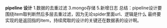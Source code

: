 
**pipeline 设计**
 1.数据的去重过滤
 3.mongo存储
 5.新增日志
 总结：pipeline设计要围绕item取判断然后多层去重过滤，因为无论spider里面url、逻辑是什么
      最终要实现的是返回指的item，持续爬取的设计的关键还在数据表的设计啊。